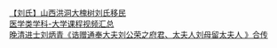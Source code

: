   
[【刘氏】山西洪洞大槐树刘氏移民](http://www.dianyue.me/archives/146/lxnszb9s02nhujl9/)  
[医学类学科-大学课程视频汇总](http://www.dianyue.me/archives/761/rthwsigtdv0axrm1/)  
[晚清进士刘炳青《诰赠通奉大夫刘公荣之府君、太夫人刘母留太夫人 》合传](http://www.dianyue.me/archives/966/7h15wvlw9y1uj8ow/)